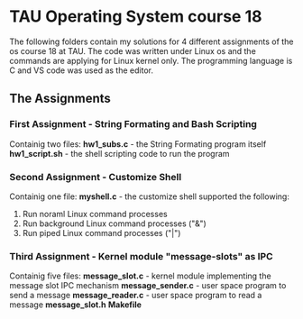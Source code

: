 # TAU Operating System course 18

The following folders contain my solutions for 4 different assignments of the os course 18 at TAU.
The code was written under Linux os and the commands are applying for Linux kernel only.
The programming language is C and VS code was used as the editor.

## The Assignments

### First Assignment - String Formating and  Bash Scripting
Containig two files:
**hw1_subs.c** - the String Formating program itself
**hw1_script.sh** - the shell scripting code to run the program
### Second Assignment - Customize Shell

Containig one file:
**myshell.c** - the customize shell supported the following:
 1. Run noraml Linux command processes
 2. Run background Linux command processes ("&")
 3. Run piped Linux command processes ("|")

### Third Assignment - Kernel module "message-slots" as IPC

Containig five files:
**message_slot.c** - kernel module implementing the message slot IPC mechanism
**message_sender.c** - user space program to send a message
**message_reader.c** - user space program to read a message
**message_slot.h**
**Makefile**